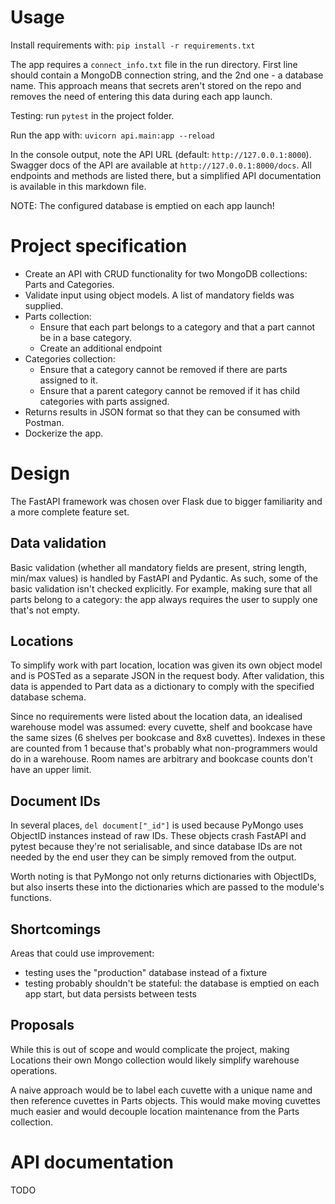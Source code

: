 
# Usage

Install requirements with:
```pip install -r requirements.txt```

The app requires a `connect_info.txt` file in the run directory.
First line should contain a MongoDB connection string, and the 2nd one - a database name.
This approach means that secrets aren't stored on the repo
and removes the need of entering this data during each app launch.

Testing: run `pytest` in the project folder.

Run the app with:
```uvicorn api.main:app --reload```

In the console output, note the API URL (default: `http://127.0.0.1:8000`).
Swagger docs of the API are available at `http://127.0.0.1:8000/docs`. All endpoints and methods are listed there, but a simplified API documentation is available in this markdown file.

NOTE: The configured database is emptied on each app launch!

# Project specification

- Create an API with CRUD functionality for two MongoDB collections: Parts and Categories.
- Validate input using object models. A list of mandatory fields was supplied.
- Parts collection:
  - Ensure that each part belongs to a category and that a part cannot be in a base category.
  - Create an additional endpoint
- Categories collection:
  - Ensure that a category cannot be removed if there are parts assigned to it.
  - Ensure that a parent category cannot be removed if it has child categories with parts assigned.
- Returns results in JSON format so that they can be consumed with Postman.
- Dockerize the app.


# Design

The FastAPI framework was chosen over Flask due to bigger familiarity and a more complete feature set.

## Data validation

Basic validation (whether all mandatory fields are present, string length, min/max values) is handled by FastAPI and Pydantic.
As such, some of the basic validation isn't checked explicitly.
For example, making sure that all parts belong to a category:
the app always requires the user to supply one that's not empty.

## Locations

To simplify work with part location, location was given its own object model and is POSTed as a separate JSON in the request body.
After validation, this data is appended to Part data as a dictionary to comply with the specified database schema.

Since no requirements were listed about the location data, an idealised warehouse model was assumed: every cuvette, shelf and bookcase have the same sizes (6 shelves per bookcase and 8x8 cuvettes). Indexes in these are counted from 1 because
that's probably what non-programmers would do in a warehouse.
Room names are arbitrary and bookcase counts don't have an upper limit.

## Document IDs

In several places, `del document["_id"]` is used because
PyMongo uses ObjectID instances instead of raw IDs.
These objects crash FastAPI and pytest because they're not serialisable,
and since database IDs are not needed by the end user they can be simply removed from the output.

Worth noting is that PyMongo not only returns dictionaries with ObjectIDs,
but also inserts these into the dictionaries which are passed to the module's functions.

## Shortcomings

Areas that could use improvement:
- testing uses the "production" database instead of a fixture
- testing probably shouldn't be stateful: the database is emptied on each app start, but data persists between tests

## Proposals

While this is out of scope and would complicate the project, making Locations their own Mongo collection would likely simplify warehouse operations.

A naive approach would be to label each cuvette with a unique name and then reference cuvettes in Parts objects.
This would make moving cuvettes much easier and would decouple location maintenance from the Parts collection.

# API documentation

TODO